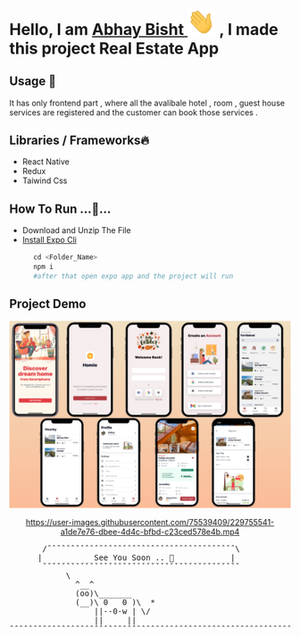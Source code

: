 # Hello, I am <a href="https://www.linkedin.com/in/abhay-bisht-042662177/">Abhay Bisht </a><img src="https://raw.githubusercontent.com/ABSphreak/ABSphreak/master/gifs/Hi.gif" width="50px"> , I made this project Real Estate App
      
## Usage 🏢
It has only frontend part , where all the avalibale hotel , room , guest house services are registered and the customer can book those services .

## Libraries / Frameworks🔥
- React Native
- Redux
- Taiwind Css

## How To Run ...🏃...
- Download and Unzip The File
- <a href="https://docs.expo.dev/get-started/installation/">Install Expo Cli</a>
```python
      cd <Folder_Name>
      npm i
      #after that open expo app and the project will run 
```

## Project Demo

![image](https://raw.githubusercontent.com/Znoy108x/RNT-RealEstate-Frontend/main/assets/real_estate_img.png)

<div align="center">
      
https://user-images.githubusercontent.com/75539409/229755541-a1de7e76-dbee-4d4c-bfbd-c23ced578e4b.mp4
</div>
<dl><dd><dl><dd><dl><dd><dl><dd>
</dd></dl></dd></dl></dd></dl></dd></dl>


<pre>
       /ˆˆˆˆˆˆˆˆˆˆˆˆˆˆˆˆˆˆˆˆˆˆˆˆˆˆˆˆˆˆˆˆˆˆˆˆˆˆˆˆ\
      |           See You Soon .. 🤝            |
       ˇˇˇˇˇˇˇˇˇˇˇˇˇˇˇˇˇˇˇˇˇˇˇˇˇˇˇˇˇˇˇˇˇˇˇˇˇˇˇˇˇˇ
            \
              ^__^
              (oo)\_______
              (__)\ 0   0 )\  *
                  ||--0-w | \/                                                                       
                  ||     ||                                                                    Abhay Bisht ^.^
ˆˆˆˆˆˆˆˆˆˆˆˆˆˆˆˆˆˆˆˆˆˆˆˆˆˆˆˆˆˆˆˆˆˆˆˆˆˆˆˆˆˆˆˆˆˆˆˆˆˆˆˆˆˆˆˆˆˆˆˆˆˆˆˆˆˆˆˆˆˆˆˆˆˆˆˆˆˆˆˆˆˆˆˆˆˆˆˆˆˆˆˆˆˆˆˆˆˆˆˆˆˆˆˆˆˆˆˆˆˆ
</pre>
